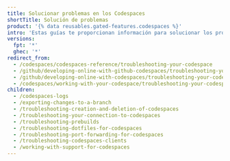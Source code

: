 ```yaml
---
title: Solucionar problemas en los Codespaces
shortTitle: Solución de problemas
product: '{% data reusables.gated-features.codespaces %}'
intro: 'Estas guías te proporcionan información para solucionar los problemas de los {% data variables.product.prodname_codespaces %}'
versions:
  fpt: '*'
  ghec: '*'
redirect_from:
  - /codespaces/codespaces-reference/troubleshooting-your-codespace
  - /github/developing-online-with-github-codespaces/troubleshooting-your-codespace
  - /github/developing-online-with-codespaces/troubleshooting-your-codespace
  - /codespaces/working-with-your-codespace/troubleshooting-your-codespace
children:
  - /codespaces-logs
  - /exporting-changes-to-a-branch
  - /troubleshooting-creation-and-deletion-of-codespaces
  - /troubleshooting-your-connection-to-codespaces
  - /troubleshooting-prebuilds
  - /troubleshooting-dotfiles-for-codespaces
  - /troubleshooting-port-forwarding-for-codespaces
  - /troubleshooting-codespaces-clients
  - /working-with-support-for-codespaces
---
```


